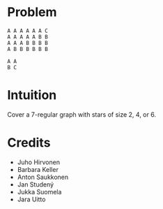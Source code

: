 # Problem

    A A A A A A C
    A A A A A B B
    A A A B B B B
    A B B B B B B

    A A
    B C

# Intuition

Cover a 7-regular graph with stars of size 2, 4, or 6.

# Credits

- Juho Hirvonen
- Barbara Keller
- Anton Saukkonen
- Jan Studený
- Jukka Suomela
- Jara Uitto
